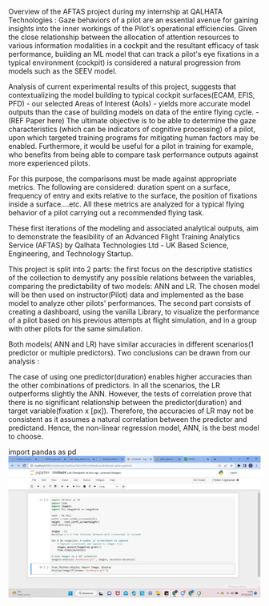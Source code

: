 Overview of the AFTAS project during my internship at QALHATA Technologies : Gaze behaviors of a pilot are an essential avenue for gaining insights into the inner workings of the Pilot's operational efficiencies. Given the close relationship between the allocation of attention resources to various information modalities in a cockpit and the resultant efficacy of task performance, building an ML model that can track a pilot's eye fixations in a typical environment (cockpit) is considered a natural progression from models such as the SEEV model.

Analysis of current experimental results of this project, suggests that contextualizing the model building to typical cockpit surfaces(ECAM, EFIS, PFD) - our selected Areas of Interest (AoIs) - yields more accurate model outputs than the case of building models on data of the entire flying cycle. - (REF Paper here) The ultimate objective is to be able to determine the gaze characteristics (which can be indicators of cognitive processing) of a pilot, upon which targeted training programs for mitigating human factors may be enabled. Furthermore, it would be useful for a pilot in training for example, who benefits from being able to compare task performance outputs against more experienced pilots.

For this purpose, the comparisons must be made against appropriate metrics. The following are considered: duration spent on a surface, frequency of entry and exits relative to the surface, the position of fixations inside a surface....etc. All these metrics are analyzed for a typical flying behavior of a pilot carrying out a recommended flying task.

These first iterations of the modeling and associated analytical outputs, aim to demonstrate the feasibility of an Advanced Flight Training Analytics Service (AFTAS) by Qalhata Technologies Ltd - UK Based Science, Engineering, and Technology Startup.

This project is split into 2 parts: the first focus on the descriptive statistics of the collection to demystify any possible relations between the variables, comparing the predictability of two models: ANN and LR. The chosen model will be then used on instructor(Pilot) data and implemented as the base model to analyze other pilots' performances. The second part consists of creating a dashboard, using the vanilla Library, to visualize the performance of a pilot based on his previous attempts at flight simulation, and in a group with other pilots for the same simulation.

Both models( ANN and LR) have similar accuracies in different scenarios(1 predictor or multiple predictors). Two conclusions can be drawn from our analysis :

The case of using one predictor(duration) enables higher accuracies than the other combinations of predictors.
In all the scenarios, the LR outperforms slightly the ANN.
However, the tests of correlation prove that there is no significant relationship between the predictor(duration) and target variable(fixation x [px]). Therefore, the accuracies of LR may not be consistent as it assumes a natural correlation between the predictor and predictand. Hence, the non-linear regression model, ANN, is the best model to choose.

import pandas as pd
![Alt Text](./images/dashboard.gif)

